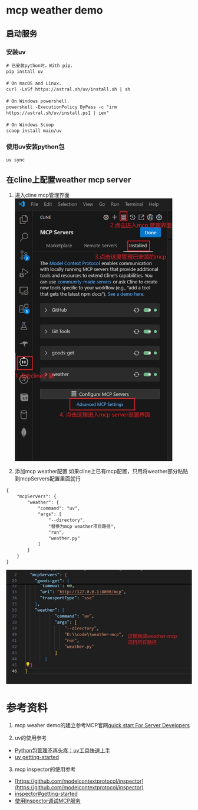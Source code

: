 # mcp weather demo

## 启动服务
### 安装uv
```
# 已安装python时，With pip.
pip install uv

# On macOS and Linux.
curl -LsSf https://astral.sh/uv/install.sh | sh

# On Windows powershell.
powershell -ExecutionPolicy ByPass -c "irm https://astral.sh/uv/install.ps1 | iex"

# On Windows Scoop
scoop install main/uv
```

### 使用uv安装python包
```
uv sync
```


## 在cline上配置weather mcp server
1. 进入cline mcp管理界面
![vs code mcp扩展](docs/images/cline%20mcp%20server.jpg)

2. 添加mcp weather配置
如果cline上已有mcp配置，只用将weather部分粘贴到mcpServers配置里面就行
```
{
    "mcpServers": {
        "weather": {
            "command": "uv",
            "args": [
                "--directory",
                "替换为mcp weather项目路径",
                "run",
                "weather.py"
            ]
        }
    }
}
```
![](docs/images/mcp%20weather%20config.jpeg)

# 参考资料
1. mcp weaher demo的建立参考MCP官网[quick start For Server Developers](https://modelcontextprotocol.io/quickstart/server)

2. uv的使用参考
* [Python包管理不再头疼：uv工具快速上手](https://www.cnblogs.com/wang_yb/p/18635441)
* [uv getting-started](https://docs.astral.sh/uv/getting-started/)

3. mcp inspector的使用参考
* [https://github.com/modelcontextprotocol/inspector](https://github.com/modelcontextprotocol/inspector)
* [inspector#getting-started](https://modelcontextprotocol.io/docs/tools/inspector#getting-started)
* [使用Inspector调试MCP服务
](https://www.cnblogs.com/ghj1976/p/18790993/shi-yonginspector-diao-shimcp-fu-wu)